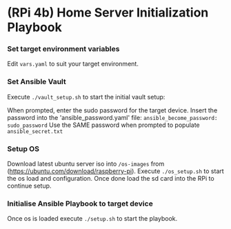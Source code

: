# (RPi 4b) Home Server Initialization Playbook

### Set target environment variables
Edit `vars.yaml` to suit your target environment. 


### Set Ansible Vault

Execute `./vault_setup.sh` to start the initial vault setup:

When prompted, enter the sudo password for the target device. 
Insert the password into the 'ansible_password.yaml' file:
`ansible_become_password: sudo_password`
Use the SAME password when prompted to populate `ansible_secret.txt` 

### Setup OS
Download latest ubuntu server iso into `/os-images` from (https://ubuntu.com/download/raspberry-pi). 
Execute `./os_setup.sh` to start the os load and configuration. 
Once done load the sd card into the RPi to continue setup. 

### Initialise Ansible Playbook to target device
Once os is loaded execute `./setup.sh` to start the playbook.
